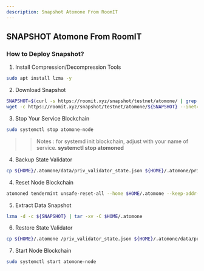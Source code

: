 ```yaml
---
description: Snapshot Atomone From RoomIT
---
```




## SNAPSHOT Atomone From RoomIT


### How to Deploy Snapshot?


1. Install Compression/Decompression Tools
```bash
sudo apt install lzma -y
```

2. Download Snapshot
```bash
SNAPSHOT=$(curl -s https://roomit.xyz/snapshot/testnet/atomone/ | grep -i "<a href=" | grep lzma | grep -v md5sum | awk -F"=" '{print $2}' |  sed 's/"//g' | sed "s/>//g" | sed "s/ //g")
wget -c https://roomit.xyz/snapshot/testnet/atomone/${SNAPSHOT} --inet4-only
```

3. Stop Your Service Blockchain
```bash
sudo systemctl stop atomone-node
```
>> Notes : for systemd init blockchain, adjust with your name of service. __systemctl stop atomoned__

4. Backup State Validator
```bash
cp ${HOME}/.atomone/data/priv_validator_state.json ${HOME}/.atomone/priv_validator_state.json
```

4. Reset Node Blockchain
```bash
atomoned tendermint unsafe-reset-all --home $HOME/.atomone --keep-addr-book
```

5. Extract Data Snapshot
```bash
lzma -d -c ${SNAPSHOT} | tar -xv -C $HOME/.atomone 
```

6. Restore State Validator
```bash
cp ${HOME}/.atomone /priv_validator_state.json ${HOME}/.atomone/data/priv_validator_state.json
```

7. Start Node Blockchain
```bash
sudo systemctl start atomone-node
```